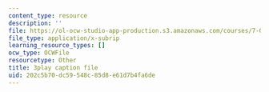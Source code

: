 ```yaml
---
content_type: resource
description: ''
file: https://ol-ocw-studio-app-production.s3.amazonaws.com/courses/7-01sc-fundamentals-of-biology-fall-2011/202c5b70dc59548c85d8e61d7b4fa6de_9dHBTckFvME.vtt
file_type: application/x-subrip
learning_resource_types: []
ocw_type: OCWFile
resourcetype: Other
title: 3play caption file
uid: 202c5b70-dc59-548c-85d8-e61d7b4fa6de
---
```

